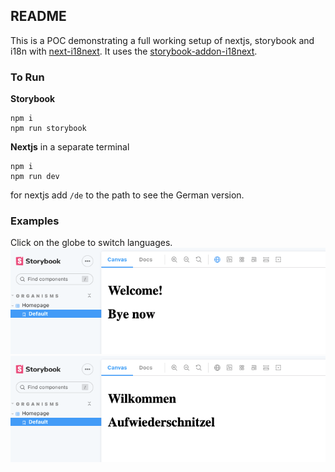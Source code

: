 
## README

This is a POC demonstrating a full working setup of nextjs, storybook and i18n with <a href="https://github.com/isaachinman/next-i18next">next-i18next</a>. It uses the <a href="https://www.npmjs.com/package/storybook-addon-i18next">storybook-addon-i18next</a>. 

### To Run
**Storybook**
```
npm i
npm run storybook
```
**Nextjs**
in a separate terminal
```
npm i
npm run dev
```
for nextjs add `/de` to the path to see the German version.
### Examples
Click on the globe to switch languages.
<img src='./example_english.png'/>
<img src='./example_deutsch.png'/>

